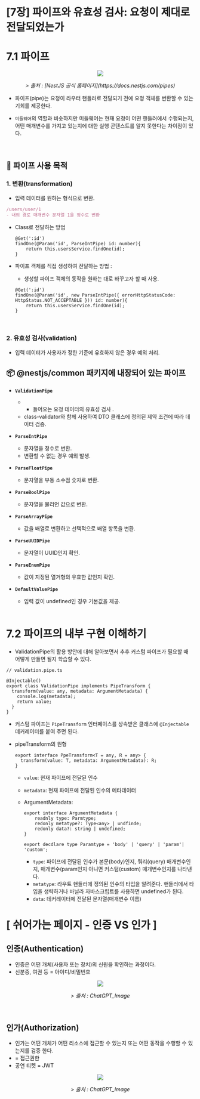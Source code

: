 # [7장] 파이프와 유효성 검사: 요청이 제대로 전달되었는가

# 7.1 파이프

<p align="center">
 <img  src="../../assets/kmj/2/image.png" >
  <p align="center"><em> > 출처 : [NestJS 공식 홈페이지](https://docs.nestjs.com/pipes)</em></p>
  </p>


- 파이프(pipe)는 요청이 라우터 핸들러로 전달되기 전에 요청 객체를 변환할 수 있는 기회를 제공한다.
- `미들웨어`의 역할과 비슷하지만 미들웨어는 현재 요청이 어떤 핸들러에서 수행되는지, 어떤 매개변수를 가지고 있는지에 대한 실행 콘텐스트를 알지 못한다는 차이점이 있다.

  <br />

## 📌 파이프 사용 목적

### 1. 변환(transformation)

- 입력 데이터를 원하는 형식으로 변환.

```jsx
/users/user/1
- 내의 경로 매개변수 문자열 1을 정수로 변환
```

- Class로 전달하는 방법
  ```tsx
  @Get(':id')
  findOne(@Param('id', ParseIntPipe) id: number){
      return this.usersService.findOne(id);
  }
  ```
- 파이프 객체를 직접 생성하여 전달하는 방법 :

  - 생성할 파이프 객체의 동작을 원하는 대로 바꾸고자 할 때 사용.

  ```tsx
  @Get(':id')
  findOne(@Param('id', new ParseIntPipe({ errorHttpStatusCode: HttpStatus.NOT_ACCEPTABLE })) id: number){
      return this.usersService.findOne(id);
  }
  ```

  <br />

### 2. 유효성 검사(validation)

- 입력 데이터가 사용자가 정한 기준에 유효하지 않은 경우 예외 처리.

## 📦 @nestjs/common 패키지에 내장되어 있는 파이프

- **`ValidationPipe`**
  - - 들어오는 요청 데이터의 유효성 검사 .
  - class-validator와 함께 사용하여 DTO 클래스에 정의된 제약 조건에 따라 데이터 검증.
- **`ParseIntPipe`**
  - 문자열을 정수로 변환.
  - 변환할 수 없는 경우 예외 발생.
- **`ParseFloatPipe`**
  - 문자열을 부동 소수점 숫자로 변환.
- **`ParseBoolPipe`**
  - 문자열을 불리언 값으로 변환.
- **`ParseArrayPipe`**
  - 값을 배열로 변환하고 선택적으로 배열 항목을 변환.
- **`ParseUUIDPipe`**
  - 문자열이 UUID인지 확인.
- **`ParseEnumPipe`**
  - 값이 지정된 열거형의 유효한 값인지 확인.
- **`DefaultValuePipe`**

  - 입력 값이 undefined인 경우 기본값을 제공.

  <br />

# 7.2 파이프의 내부 구현 이해하기

- ValidationPipe의 활용 방안에 대해 알아보면서 추후 커스텀 파이프가 필요할 때 어떻게 만들면 될지 학습할 수 있다.

```tsx
// validation.pipe.ts

@Injectable()
export class ValidationPipe implements PipeTransform {
  transform(value: any, metadata: ArgumentMetadata) {
    console.log(metadata);
    return value;
  }
}
```

- 커스텀 파이프는 `PipeTransform` 인터페이스를 상속받은 클래스에 `@Injectable` 데커레이터를 붙여 주면 된다.
- pipeTransform의 원형

  ```tsx
  export interface PpeTransform<T = any, R = any> {
    transform(value: T, metadata: ArgumentMetadata): R;
  }
  ```

  - `value`: 현재 파이프에 전달된 인수
  - `metadata`: 현재 파이프에 전달된 인수의 메타데이터
  - ArgumentMetadata:

    ```tsx
    export interface ArgumentMetadata {
        readnly type: Parmtype;
        redonly metatype?: Type<any> | undfinde;
        redonly data?: string | undefined;
    }

    export decdlare type Paramtype = 'body' | 'query' | 'param'| 'custom';
    ```

    - `type`: 파이프에 전달된 인수가 본문(body)인지, 쿼리(query) 매개변수인지, 매개변수(param인지 아니면 커스텀(custom) 매개변수인지를 나타낸다.
    - `metatype`: 라우트 핸들러에 정의된 인수의 타입을 알려준다. 핸들러에서 타입을 생략하거나 바닐라 자바스크립트를 사용하면 undefined가 된다.
    - `data`: 데커레이터에 전달된 문자열(매개변수 이름)

# [ 쉬어가는 페이지 - 인증 VS 인가 ]

## 인증(Authentication)

- 인증은 어떤 개체(사용자 또는 장치)의 신원을 확인하는 과정이다.
- 신분증, 여권 등 = 아이디/비밀번호

<p align="center">
 <img  src="../../assets/kmj/2/ChatGPT_Image_2025년_4월_7일_오후_12_27_11.png" >
  <p align="center"><em> > 출처 : ChatGPT_Image</em></p>
  </p>

<br />

## 인가(Authorization)

- 인가는 어떤 개체가 어떤 리소스에 접근할 수 있는지 또는 어떤 동작을 수행할 수 있는지를 검증 한다.
- = 접근권한
- 공연 티켓 = JWT

<p align="center">
 <img  src="../../assets/kmj/2/ChatGPT_Image_2025년_4월_7일_오후_12_28_24.png" >
  <p align="center"><em> > 출처 : ChatGPT_Image</em></p>
  </p>
